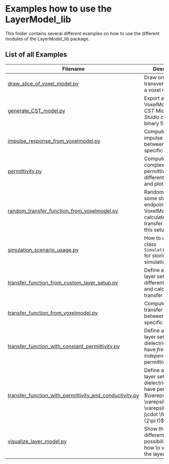 # Examples how to use the LayerModel_lib
This folder contains several different examples on how to use the different modules of 
the LayerModel_lib package. 

##  List of all Examples
| Filename | Description |
|----|---|
|[draw_slice_of_voxel_model.py](draw_slice_of_voxel_model.py)| Draw one transverse slice of a voxel model |
|[generate_CST_model.py](generate_CST_model.py)| Export an arbitrary VoxelModel to a *CST Microwave Studio* compatible binary file |
|[impulse_response_from_voxelmodel.py](impulse_response_from_voxelmodel.py)|Compute the impulse response between two specific points |
|[permittivity.py](permittivity.py)| Compute the complex permittivity for different tissues and plot it | 
|[random_transfer_function_from_voxelmodel.py](random_transfer_function_from_voxelmodel.py) | Randomly draw some start and endpoint inside a VoxelModel and calculate the transfer function of this setup |
|[simulation_scenario_usage.py](simulation_scenario_usage.py)| How to use the class `SimulationScenario` for storing simulation results.|
|[transfer_function_from_custom_layer_setup.py](transfer_function_from_custom_layer_setup.py)|Define a custom layer setup of different tissues and calculate the transfer function|
|[transfer_function_from_voxelmodel.py](transfer_function_from_voxelmodel.py)|Compute the transfer function between two specific points |
|[transfer_function_with_constant_permittivity.py](transfer_function_with_constant_permittivity.py)|Define a custom layer setup with dielectrics that have *frequency independent* permittivity |
|[transfer_function_with_permittivity_and_conductivity.py](transfer_function_with_permittivity_and_conductivity.py)|Define a custom layer setup with dielectrics that have permittivity $`\varepsilon = \varepsilon_0\cdot \varepsilon_r' + j\cdot \frac{\sigma}{2\pi f}`$|
|[visualize_layer_model.py](visualize_layer_model.py)| Show the two different possibilities on how to visualize the layer models. |